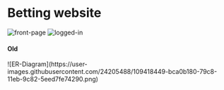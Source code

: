 # Betting website


![front-page](https://user-images.githubusercontent.com/24205488/117518722-32189780-afa1-11eb-8d9c-fb75ef3165d5.png)
![logged-in](https://user-images.githubusercontent.com/24205488/117518724-33e25b00-afa1-11eb-9f76-0a39c396b2ad.png)

<h4>Old</h4>
![ER-Diagram](https://user-images.githubusercontent.com/24205488/109418449-bca0b180-79c8-11eb-9c82-5eed7fe74290.png)
